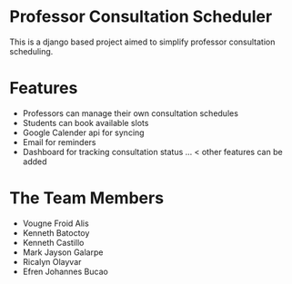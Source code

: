 # Professor Consultation Scheduler

This is a django based project aimed to simplify professor consultation scheduling.

# Features
- Professors can manage their own consultation schedules
- Students can book available slots
- Google Calender api for syncing
- Email for reminders
- Dashboard for tracking consultation status
... < other features can be added

# The Team Members
- Vougne Froid Alis
- Kenneth Batoctoy
- Kenneth Castillo 
- Mark Jayson Galarpe
- Ricalyn Olayvar
- Efren Johannes Bucao